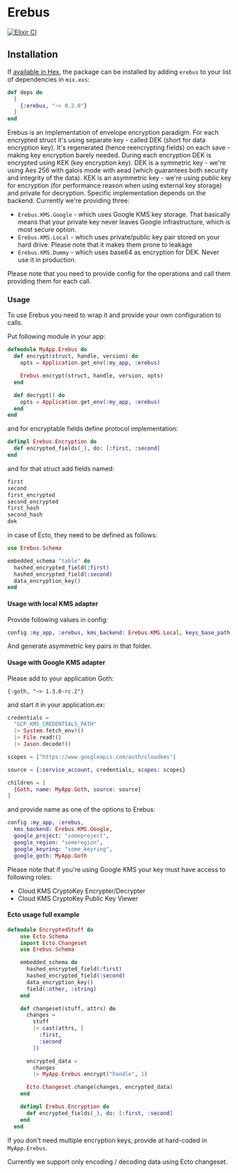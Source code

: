 # Erebus

[![Elixir CI](https://github.com/venndr/erebus/actions/workflows/elixir.yml/badge.svg)](https://github.com/venndr/erebus/actions/workflows/elixir.yml)

## Installation

If [available in Hex](https://hex.pm/docs/publish), the package can be installed
by adding `erebus` to your list of dependencies in `mix.exs`:

```elixir
def deps do
  [
    {:erebus, "~> 0.2.0"}
  ]
end
```

Erebus is an implementation of envelope encryption paradigm. For each encrypted struct it's using separate key - called DEK
(short for data encryption key). It's regenerated (hence reencrypting fields) on each save - making key encryption barely needed.
During each encryption DEK is encrypted using KEK (key encryption key). DEK is a symmetric key - we're using
Aes 256 with galois mode with aead (which guarantees both security and integrity of the data). KEK is an asymmetric key - we're
using public key for encryption (for performance reason when using external key storage) and private for decryption. Specific implementation
depends on the backend. Currently we're providing three:

- `Erebus.KMS.Google` - which uses Google KMS key storage. That basically means that your private key never leaves Google infrastructure,
  which is most secure option.
- `Erebus.KMS.Local` - which uses private/public key pair stored on your hard drive. Please note that it makes them prone to leakage
- `Erebus.KMS.Dummy` - which uses base64 as encryption for DEK. Never use it in production.

Please note that you need to provide config for the operations and call them providing them for each call.

### Usage

To use Erebus you need to wrap it and provide your own configuration to calls.

Put following module in your app:

```elixir
defmodule MyApp.Erebus do
  def encrypt(struct, handle, version) do
    opts = Application.get_env(:my_app, :erebus)

    Erebus.encrypt(struct, handle, version, opts)
  end

  def decrypt() do
    opts = Application.get_env(:my_app, :erebus)
  end
end
```

and for encryptable fields define protocol implementation:

```elixir
defimpl Erebus.Encryption do
  def encrypted_fields(_), do: [:first, :second]
end
```

and for that struct add fields named:

```elixir
first
second
first_encrypted
second_encrypted
first_hash
second_hash
dek
```

in case of Ecto, they need to be defined as follows:

```elixir
use Erebus.Schema

embedded_schema "table" do
  hashed_encrypted_field(:first)
  hashed_encrypted_field(:second)
  data_encryption_key()
end
```

#### Usage with local KMS adapter

Provide following values in config:

```elixir
config :my_app, :erebus, kms_backend: Erebus.KMS.Local, keys_base_path: "some_path", private_key_password: "1234"
```

And generate asymmetric key pairs in that folder.

#### Usage with Google KMS adapter

Please add to your application Goth:

```
{:goth, "~> 1.3.0-rc.2"}
```

and start it in your application.ex:

```elixir
credentials =
  "GCP_KMS_CREDENTIALS_PATH"
  |> System.fetch_env!()
  |> File.read!()
  |> Jason.decode!()

scopes = ["https://www.googleapis.com/auth/cloudkms"]

source = {:service_account, credentials, scopes: scopes}

children = [
  {Goth, name: MyApp.Goth, source: source}
]
```

and provide name as one of the options to Erebus:

```elixir
config :my_app, :erebus,
  kms_backend: Erebus.KMS.Google,
  google_project: "someproject",
  google_region: "someregion",
  google_keyring: "some_keyring",
  google_goth: MyApp.Goth
```

Please note that if you're using Google KMS your key must have access to following roles:

- Cloud KMS CryptoKey Encrypter/Decrypter
- Cloud KMS CryptoKey Public Key Viewer

#### Ecto usage full example

```elixir
defmodule EncryptedStuff do
    use Ecto.Schema
    import Ecto.Changeset
    use Erebus.Schema

    embedded_schema do
      hashed_encrypted_field(:first)
      hashed_encrypted_field(:second)
      data_encryption_key()
      field(:other, :string)
    end

    def changeset(stuff, attrs) do
      changes =
        stuff
        |> cast(attrs, [
          :first,
          :second
        ])

      encrypted_data =
        changes
        |> MyApp.Erebus.encrypt("handle", 1)

      Ecto.Changeset.change(changes, encrypted_data)
    end

    defimpl Erebus.Encryption do
      def encrypted_fields(_), do: [:first, :second]
    end
  end
```

If you don't need multiple encryption keys, provide at hard-coded in `MyApp.Erebus`.

Currently we support only encoding / decoding data using Ecto changeset.
